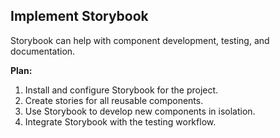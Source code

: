 ## Implement Storybook

Storybook can help with component development, testing, and documentation.

**Plan:**
1.  Install and configure Storybook for the project.
2.  Create stories for all reusable components.
3.  Use Storybook to develop new components in isolation.
4.  Integrate Storybook with the testing workflow.
